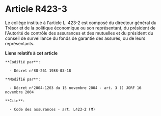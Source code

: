 # Article R423-3

Le collège institué à l'article L. 423-2 est composé du directeur général du Trésor et de la politique économique ou son
représentant, du président de l'Autorité de contrôle des assurances et des mutuelles et du président du conseil de
surveillance du fonds de garantie des assurés, ou de leurs représentants.

**Liens relatifs à cet article**

	**Codifié par**:

	  - Décret n°88-261 1988-03-18

	**Modifié par**:

	  - Décret n°2004-1203 du 15 novembre 2004 - art. 3 () JORF 16 novembre 2004

	**Cite**:

	  - Code des assurances - art. L423-2 (M)
